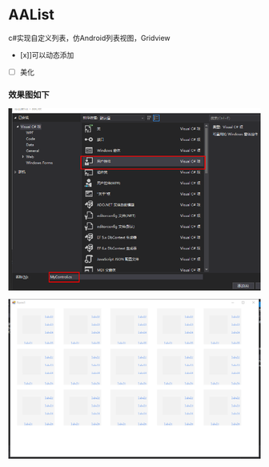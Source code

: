 # AAList
c#实现自定义列表，仿Android列表视图，Gridview 


- [x]]可以动态添加
- [ ] 美化 



### 效果图如下
![img](img/02.png)


![img](img/44.png)
